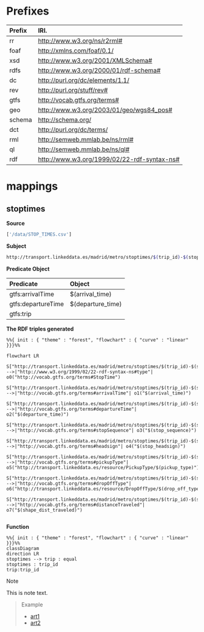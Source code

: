 
# Prefixes
| Prefix       |               IRI.                   |
| :----------- | :----------------------------------  |
| rr     | http://www.w3.org/ns/r2rml# |
| foaf     | http://xmlns.com/foaf/0.1/ |
| xsd     | http://www.w3.org/2001/XMLSchema# |
| rdfs     | http://www.w3.org/2000/01/rdf-schema# |
| dc     | http://purl.org/dc/elements/1.1/ |
| rev     | http://purl.org/stuff/rev# |
| gtfs     | http://vocab.gtfs.org/terms# |
| geo     | http://www.w3.org/2003/01/geo/wgs84_pos# |
| schema     | http://schema.org/ |
| dct     | http://purl.org/dc/terms/ |
| rml     | http://semweb.mmlab.be/ns/rml# |
| ql     | http://semweb.mmlab.be/ns/ql# |
| rdf     | http://www.w3.org/1999/02/22-rdf-syntax-ns# |


# mappings
## stoptimes
**Source**

```bash
['/data/STOP_TIMES.csv']
```

**Subject**

```bash
http://transport.linkeddata.es/madrid/metro/stoptimes/$(trip_id)-$(stop_id)-$(arrival_time)
```

**Predicate Object**

| Predicate |                Object                |
| :----------- | :----------------------------------  |
| gtfs:arrivalTime    | $(arrival_time) |
| gtfs:departureTime    | $(departure_time) |
| gtfs:trip |  |

**The RDF triples generated**


```mermaid
%%{ init : { "theme" : "forest", "flowchart" : { "curve" : "linear" }}}%%

flowchart LR
	S["http://transport.linkeddata.es/madrid/metro/stoptimes/$(trip_id)-$(stop_id)-$(arrival_time)"] -->|"http://www.w3.org/1999/02/22-rdf-syntax-ns#type"| o0("http://vocab.gtfs.org/terms#StopTime")
    S["http://transport.linkeddata.es/madrid/metro/stoptimes/$(trip_id)-$(stop_id)-$(arrival_time)"] -->|"http://vocab.gtfs.org/terms#arrivalTime"| o1("$(arrival_time)")
	S["http://transport.linkeddata.es/madrid/metro/stoptimes/$(trip_id)-$(stop_id)-$(arrival_time)"] -->|"http://vocab.gtfs.org/terms#departureTime"| o2("$(departure_time)")
	S["http://transport.linkeddata.es/madrid/metro/stoptimes/$(trip_id)-$(stop_id)-$(arrival_time)"] -->|"http://vocab.gtfs.org/terms#stopSequence"| o3("$(stop_sequence)")
	S["http://transport.linkeddata.es/madrid/metro/stoptimes/$(trip_id)-$(stop_id)-$(arrival_time)"] -->|"http://vocab.gtfs.org/terms#headsign"| o4("$(stop_headsign)")
	S["http://transport.linkeddata.es/madrid/metro/stoptimes/$(trip_id)-$(stop_id)-$(arrival_time)"] -->|"http://vocab.gtfs.org/terms#pickupType"| o5("http://transport.linkeddata.es/resource/PickupType/$(pickup_type)")
	S["http://transport.linkeddata.es/madrid/metro/stoptimes/$(trip_id)-$(stop_id)-$(arrival_time)"] -->|"http://vocab.gtfs.org/terms#dropOffType"| o6("http://transport.linkeddata.es/resource/DropOffType/$(drop_off_type)")
	S["http://transport.linkeddata.es/madrid/metro/stoptimes/$(trip_id)-$(stop_id)-$(arrival_time)"] -->|"http://vocab.gtfs.org/terms#distanceTraveled"| o7("$(shape_dist_traveled)")
    
```

**Function**

```mermaid
%%{ init : { "theme" : "forest", "flowchart" : { "curve" : "linear" }}}%%
classDiagram
direction LR
stoptimes --> trip : equal
stoptimes : trip_id
trip:trip_id 
```


>[!NOTE]
>
>This is note text.



>
>
>Example
>
>* [art1](http://example.org)
>* [art2](http://example.org)